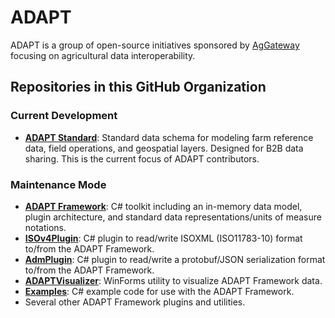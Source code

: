 # ADAPT

ADAPT is a group of open-source initiatives sponsored by [AgGateway](https://aggateway.org/) focusing on agricultural data interoperability.

## Repositories in this GitHub Organization

### Current Development

- **[ADAPT Standard](https://github.com/adapt/Standard)**: Standard data schema for modeling farm reference data, field operations, and geospatial layers. Designed for B2B data sharing. This is the current focus of ADAPT contributors.

### Maintenance Mode

- **[ADAPT Framework](https://github.com/ADAPT/ADAPT)**: C# toolkit including an in-memory data model, plugin architecture, and standard data representations/units of measure notations.
- **[ISOv4Plugin](https://github.com/adapt/ISOv4Plugin)**: C# plugin to read/write ISOXML (ISO11783-10) format to/from the ADAPT Framework.
- **[AdmPlugin](https://github.com/adapt/AdmPlugin)**: C# plugin to read/write a protobuf/JSON serialization format to/from the ADAPT Framework.
- **[ADAPTVisualizer](https://github.com/adapt/ADAPTVisualizer)**: WinForms utility to visualize ADAPT Framework data.
- **[Examples](https://github.com/adapt/Examples)**: C# example code for use with the ADAPT Framework.
- Several other ADAPT Framework plugins and utilities.
